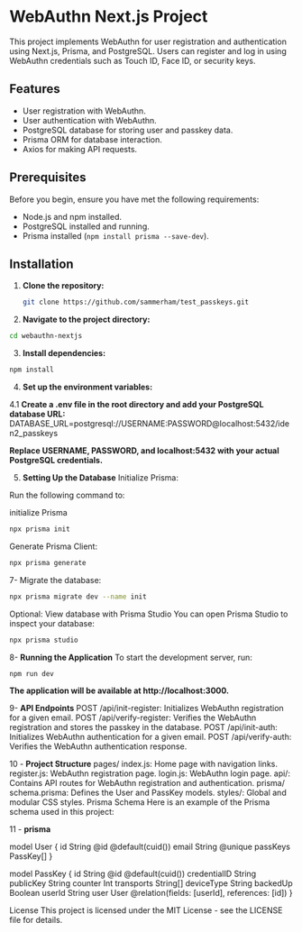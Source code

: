 # WebAuthn Next.js Project

This project implements WebAuthn for user registration and authentication using Next.js, Prisma, and PostgreSQL. Users can register and log in using WebAuthn credentials such as Touch ID, Face ID, or security keys.

## Features

- User registration with WebAuthn.
- User authentication with WebAuthn.
- PostgreSQL database for storing user and passkey data.
- Prisma ORM for database interaction.
- Axios for making API requests.

## Prerequisites

Before you begin, ensure you have met the following requirements:

- Node.js and npm installed.
- PostgreSQL installed and running.
- Prisma installed (`npm install prisma --save-dev`).

## Installation

1. **Clone the repository:**

   ```bash
   git clone https://github.com/sammerham/test_passkeys.git
   
2. **Navigate to the project directory:**

``` bash
cd webauthn-nextjs
```

3. **Install dependencies:**

``` bash
npm install
```
4. **Set up the environment variables:**

4.1 **Create a .env file in the root directory and add your PostgreSQL database URL:**
DATABASE_URL=postgresql://USERNAME:PASSWORD@localhost:5432/iden2_passkeys

**Replace USERNAME, PASSWORD, and localhost:5432 with your actual PostgreSQL credentials.**

5. **Setting Up the Database**
Initialize Prisma:

Run the following command to:

initialize Prisma
```bash
npx prisma init
```
Generate Prisma Client:
```bash
npx prisma generate
```
7- Migrate the database:
``` bash
npx prisma migrate dev --name init
```
Optional: View database with Prisma Studio
You can open Prisma Studio to inspect your database:

```bash
npx prisma studio
``` 

8- **Running the Application**
To start the development server, run:

``` bash
npm run dev
```
**The application will be available at http://localhost:3000.**

9- **API Endpoints**
POST /api/init-register: Initializes WebAuthn registration for a given email.
POST /api/verify-register: Verifies the WebAuthn registration and stores the passkey in the database.
POST /api/init-auth: Initializes WebAuthn authentication for a given email.
POST /api/verify-auth: Verifies the WebAuthn authentication response.

10 - **Project Structure**
pages/
index.js: Home page with navigation links.
register.js: WebAuthn registration page.
login.js: WebAuthn login page.
api/: Contains API routes for WebAuthn registration and authentication.
prisma/
schema.prisma: Defines the User and PassKey models.
styles/: Global and modular CSS styles.
Prisma Schema
Here is an example of the Prisma schema used in this project:

11 - **prisma**

model User {
  id       String    @id @default(cuid())
  email    String    @unique
  passKeys PassKey[]
}


model PassKey {
  id               String   @id @default(cuid())
  credentialID     String
  publicKey        String
  counter          Int
  transports       String[]
  deviceType       String
  backedUp         Boolean
  userId           String
  user             User     @relation(fields: [userId], references: [id])
}


License
This project is licensed under the MIT License - see the LICENSE file for details.